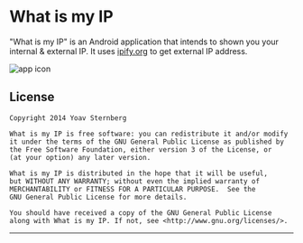 # What is my IP

"What is my IP" is an Android application that intends to shown you your internal & external IP.
It uses [ipify.org](http://ipify.org) to get external IP address.

![app icon](http://i.imgur.com/Vcdp3Jkl.png)

License
-------

    Copyright 2014 Yoav Sternberg

    What is my IP is free software: you can redistribute it and/or modify
    it under the terms of the GNU General Public License as published by
    the Free Software Foundation, either version 3 of the License, or
    (at your option) any later version.

    What is my IP is distributed in the hope that it will be useful,
    but WITHOUT ANY WARRANTY; without even the implied warranty of
    MERCHANTABILITY or FITNESS FOR A PARTICULAR PURPOSE.  See the
    GNU General Public License for more details.

    You should have received a copy of the GNU General Public License
    along with What is my IP. If not, see <http://www.gnu.org/licenses/>.

---